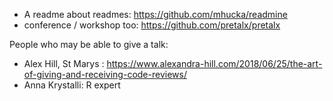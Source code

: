 - A readme about readmes: https://github.com/mhucka/readmine
- conference / workshop too: https://github.com/pretalx/pretalx


People who may be able to give a talk:

- Alex Hill, St Marys : https://www.alexandra-hill.com/2018/06/25/the-art-of-giving-and-receiving-code-reviews/
- Anna Krystalli: R expert
